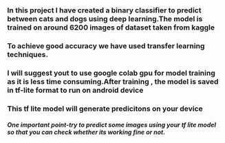 ### In this project I have created a binary classifier to predict between cats and dogs using deep learning.The model is trained on around 6200 images of dataset taken from kaggle
### To achieve good accuracy we have used transfer learning techniques.
### I will suggest yout to use google colab gpu for model training as it is less time consuming.After training , the model is saved in tf-lite format to run on android device
### This tf lite model will generate predicitons on your device
##### One important point-try to predict some images using your tf lite model so that you can check whether its working fine or not.
